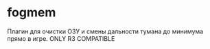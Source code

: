 # fogmem
Плагин для очистки ОЗУ и смены дальности тумана до минимума прямо в игре. ONLY R3 COMPATIBLE
